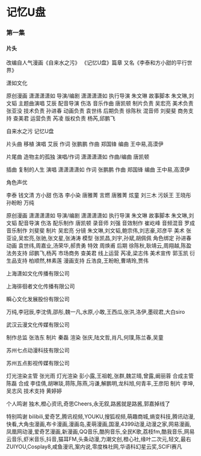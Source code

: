 # 记忆U盘




### 第一集 


#### 片头

改编自人气漫画《自来水之污》
《记忆U盘》篇章
又名《李泰和方小甜的平行世界》

潇如文化

原创漫画  潇潇潇潇如
导演/编剧  潇潇潇潇如
执行导演  朱文琳
故事脚本  朱文琳,刘文韬
主题曲演唱  艾辰
配音导演  伤洛
音乐作曲  唐凯顿
制片负责  吴宏亮
美术负责  张亚没
技术负责  孙进春
动画负责  袁世纬
后期负责  徐陈秋
混音师  刘斐斐
商务支持 查美君
运营负责  芮凌
版权负责  杨芮,邱鹏飞

自来水之污
记忆U盘

片头曲  移植
演唱  艾辰
作词  张鹏鹏
作曲  郑国锋
编曲  王中易,高漠伊

片尾曲  造物主的孤独
演唱/作词  潇潇潇潇如
作曲/编曲  唐凯顿

插曲  复制的人生
演唱  潇潇潇潇如
作词  张鹏鹏
作曲  郑国锋
编曲  王中易,高漠伊

角色声优

李泰  钱文清
方小甜  伤洛
李小染  唐雅菁
言燃  唐雅菁
炫童  刘三木
污妖王  王晓彤
孙盼盼  万纯

原创漫画  潇潇潇潇如
导演/编剧  潇潇潇潇如
执行导演  朱文琳
故事脚本  朱文琳,刘文韬
配音导演  伤洛
配乐制作  唐凯顿
录音师  刘强
音效制作  崔屹峰
音频混音  罗成
音乐制作  刘斐斐
制片  吴宏亮
分镜  朱文琳,刘文韬,鲍宗伟,刘志豪,邓彦平
美术  张亚设,吴宏亮,张驰,张文星,张涛涛
模型  张凯昌,刘宇,孙斌,胡佩佩
角色绑定  孙进春
动画  袁世纬,周嘉业,汤荣华,郝贵勇
特效  周焕甫
后期  徐陈秋,耿靖云,周翔越,陈盈
法务支持  邱鹏飞,杨芮
市场商务  查美君
线上运营  芮凌,梁志伟
美术宣传  郭玉凯
衍生品支持  柏顺然,林素莲
漫画支持  丘浩良,王盼盼,曹靖玲,贾伟


上海潇如文化传播有限公司


上海徘徊者文化传播有限公司


瞬心文化发展股份有限公司

万纯,李冠辰,李沈倩,邵彤,魏一凡,水原,小敢,王西瓜,张洪,洛伊,墨砚君,大白siro


武汉云漫文化传媒有限公司

制作总监  张浩东
制片  秦磊
渲染  张庆,陆文哲,肖凡,何璞,陈兰春,吴童


苏州七点动漫科技有限公司

苏州五点影视传媒有限公司

灯光渲染主管  张光雨
灯光渲染  彭小露,王祖乾,张群,魏芷晴,曾露,阚丽蓉
合成主管  陈磊
合成  李佳倩,胡琳琰,蒋陈,陈燕,冯谦,解鹏明,龙科旭,何青丰,王彦阳
制片  李坤,吴志风
技术支持  黄婷婷


个人鸣谢  独木,橙心资讯,奇思Cheers,永无叙,路酱就是路酱,郭嘉掉线了

特别鸣谢  bilibili,爱奇艺,腾讯视频,YOUKU,搜狐视频,萌趣商城,熵变科技,腾讯动漫,快看,大角虫漫画,布卡漫画,漫画岛,麦萌漫画,国漫,4399动漫,动漫之家,网易漫画,凤凰网动漫,爱奇艺漫画,新漫画,QQ音乐,酷狗音乐,全民K歌,荔枝fm,酷我音乐,网易云音乐,虾米音乐,抖音,猫耳FM,头条动漫,力潮文创,橙心社,缘叶二次元,轻文,最右ZUIYOU,Cosplay8,咸鱼漫讯,案内说,零度株社网,华语科幻星云奖,SCIFI赛凡